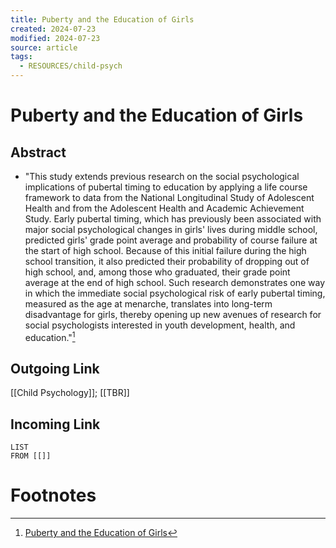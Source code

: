 ```yaml
---
title: Puberty and the Education of Girls
created: 2024-07-23
modified: 2024-07-23
source: article
tags:
  - RESOURCES/child-psych
---
```

# Puberty and the Education of Girls

## Abstract
- "This study extends previous research on the social psychological implications of pubertal timing to education by applying a life course framework to data from the National Longitudinal Study of Adolescent Health and from the Adolescent Health and Academic Achievement Study. Early pubertal timing, which has previously been associated with major social psychological changes in girls' lives during middle school, predicted girls' grade point average and probability of course failure at the start of high school. Because of this initial failure during the high school transition, it also predicted their probability of dropping out of high school, and, among those who graduated, their grade point average at the end of high school. Such research demonstrates one way in which the immediate social psychological risk of early pubertal timing, measured as the age at menarche, translates into long-term disadvantage for girls, thereby opening up new avenues of research for social psychologists interested in youth development, health, and education."[^1]
## Outgoing Link
[[Child Psychology]]; [[TBR]]
## Incoming Link
```dataview
LIST
FROM [[]]
```
# Footnotes

[^1]: [Puberty and the Education of Girls](https://www.ncbi.nlm.nih.gov/pmc/articles/PMC2834249/)
